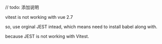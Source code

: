 // todo: 添加说明

vitest is not working with vue 2.7

so, use orginal JEST intead, which means need to install babel along with.

because JEST is not working with Vitest.